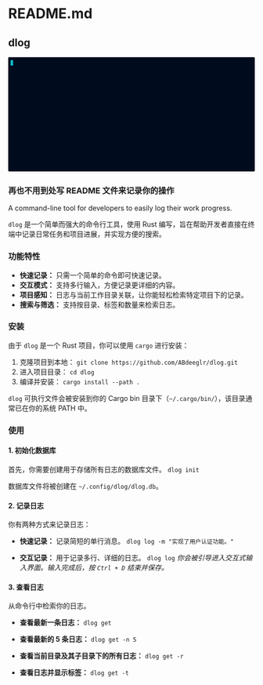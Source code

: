 # README.md

## dlog

![Demo](https://github.com/ABdeeglr/dlog/blob/main/demo.gif)

### 再也不用到处写 README 文件来记录你的操作

A command-line tool for developers to easily log their work progress.

`dlog` 是一个简单而强大的命令行工具，使用 Rust 编写，旨在帮助开发者直接在终端中记录日常任务和项目进展，并实现方便的搜索。

### 功能特性

- **快速记录：** 只需一个简单的命令即可快速记录。
- **交互模式：** 支持多行输入，方便记录更详细的内容。
- **项目感知：** 日志与当前工作目录关联，让你能轻松检索特定项目下的记录。
- **搜索与筛选：** 支持按目录、标签和数量来检索日志。


### 安装

由于 `dlog` 是一个 Rust 项目，你可以使用 `cargo` 进行安装：

1. 克隆项目到本地：
   `git clone https://github.com/ABdeeglr/dlog.git`
2. 进入项目目录：
   `cd dlog`
3. 编译并安装：
   `cargo install --path .`

`dlog` 可执行文件会被安装到你的 Cargo bin 目录下（`~/.cargo/bin/`），该目录通常已在你的系统 PATH 中。

### 使用

#### 1. 初始化数据库

首先，你需要创建用于存储所有日志的数据库文件。
`dlog init`

数据库文件将被创建在 `~/.config/dlog/dlog.db`。


#### 2. 记录日志

你有两种方式来记录日志：

- **快速记录：** 记录简短的单行消息。
  `dlog log -m "实现了用户认证功能。"`

- **交互记录：** 用于记录多行、详细的日志。
  `dlog log`
  _你会被引导进入交互式输入界面。输入完成后，按 `Ctrl + D` 结束并保存。_


#### 3. 查看日志

从命令行中检索你的日志。

- **查看最新一条日志：**
  `dlog get`

- **查看最新的 5 条日志：**
  `dlog get -n 5`

- **查看当前目录及其子目录下的所有日志：**
  `dlog get -r`

- **查看日志并显示标签：**
  `dlog get -t`

